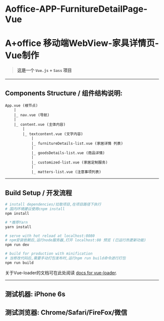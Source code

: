# Aoffice-APP-FurnitureDetailPage-Vue
# A+office 移动端WebView-家具详情页-Vue制作

> #### 这是一个 `Vue.js` + `Sass` 项目

***
## Components Structure / 组件结构说明:
```
App.vue (根节点)
    |
    |_ nav.vue (导航)
    |
    |_ content.vue (主体内容)
        |
        |_ textcontent.vue (文字内容)
            |
            |_ furnitureDetails-list.vue (家居详情 列表)
            |
            |_ goodsDetails-list.vue (商品详情)
            |
            |_ customized-list.vue (家居定制服务)
            |
            |_ matters-list.vue (注意事项列表)

```
***

## Build Setup / 开发流程

``` bash
# install dependencies/拉取项目,在项目路径下执行
# 国内环境建议使用cnpm install
npm install

# *推荐Yarn
yarn install

# serve with hot reload at localhost:8080
# npm安装依赖后,运行node服务器,打开 localhost:80 预览 (已运行热更新功能)
npm run dev

# build for production with minification
# 当修改代码后,需要手动打包发布时,运行npm run build命令进行打包
npm run build
```

关于Vue-loader的文档可在此处阅读 [docs for vue-loader](http://vuejs.github.io/vue-loader).

***

## 测试机器: iPhone 6s

## 测试浏览器: Chrome/Safari/FireFox/微信
